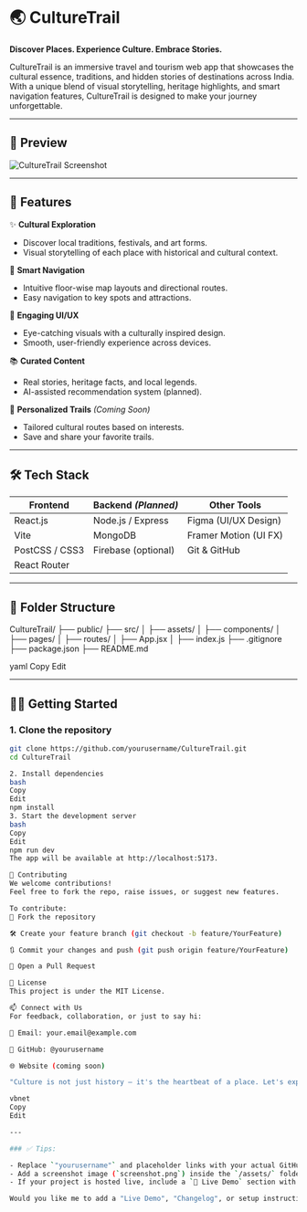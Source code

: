 # 🌏 CultureTrail

**Discover Places. Experience Culture. Embrace Stories.**

CultureTrail is an immersive travel and tourism web app that showcases the cultural essence, traditions, and hidden stories of destinations across India. With a unique blend of visual storytelling, heritage highlights, and smart navigation features, CultureTrail is designed to make your journey unforgettable.

---

## 📸 Preview

![CultureTrail Screenshot](./assets/screenshot.png)

---

## 🚀 Features

✨ **Cultural Exploration**  
- Discover local traditions, festivals, and art forms.
- Visual storytelling of each place with historical and cultural context.

🧭 **Smart Navigation**  
- Intuitive floor-wise map layouts and directional routes.
- Easy navigation to key spots and attractions.

🎨 **Engaging UI/UX**  
- Eye-catching visuals with a culturally inspired design.
- Smooth, user-friendly experience across devices.

📚 **Curated Content**  
- Real stories, heritage facts, and local legends.
- AI-assisted recommendation system (planned).

📍 **Personalized Trails** *(Coming Soon)*  
- Tailored cultural routes based on interests.
- Save and share your favorite trails.

---

## 🛠️ Tech Stack

| Frontend       | Backend *(Planned)* | Other Tools           |
|----------------|---------------------|------------------------|
| React.js       | Node.js / Express   | Figma (UI/UX Design)  |
| Vite           | MongoDB             | Framer Motion (UI FX) |
| PostCSS / CSS3 | Firebase (optional) | Git & GitHub          |
| React Router   |                     |                       |

---

## 📂 Folder Structure

CultureTrail/
├── public/
├── src/
│ ├── assets/
│ ├── components/
│ ├── pages/
│ ├── routes/
│ ├── App.jsx
│ ├── index.js
├── .gitignore
├── package.json
├── README.md

yaml
Copy
Edit



---

## 🧑‍💻 Getting Started

### 1. Clone the repository
```bash
git clone https://github.com/yourusername/CultureTrail.git
cd CultureTrail

2. Install dependencies
bash
Copy
Edit
npm install
3. Start the development server
bash
Copy
Edit
npm run dev
The app will be available at http://localhost:5173.

🤝 Contributing
We welcome contributions!
Feel free to fork the repo, raise issues, or suggest new features.

To contribute:
🍴 Fork the repository

🛠️ Create your feature branch (git checkout -b feature/YourFeature)

🔃 Commit your changes and push (git push origin feature/YourFeature)

📩 Open a Pull Request

📝 License
This project is under the MIT License.

📫 Connect with Us
For feedback, collaboration, or just to say hi:

💌 Email: your.email@example.com

🐙 GitHub: @yourusername

🌐 Website (coming soon)

"Culture is not just history — it's the heartbeat of a place. Let's explore it together."

vbnet
Copy
Edit

---

### ✅ Tips:

- Replace `"yourusername"` and placeholder links with your actual GitHub and email.
- Add a screenshot image (`screenshot.png`) inside the `/assets/` folder to show off the UI.
- If your project is hosted live, include a `🔗 Live Demo` section with the deployed link.

Would you like me to add a "Live Demo", "Changelog", or setup instructions for backend as well?
